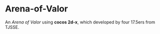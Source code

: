 # Arena-of-Valor
An *Arena of Valor* using **cocos 2d-x**, which developed by four 17.5ers from TJSSE.
